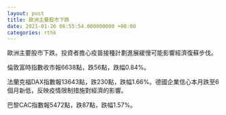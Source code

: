 ```yaml
---
layout: post
title: 歐洲主要股市下跌
date: 2021-01-26 06:55:54.000000000 +08:00
categories: rthk
---
```


歐洲主要股市下跌。投資者擔心疫苗接種計劃進展緩慢可能影響經濟復蘇步伐。

倫敦富時指數收市報6638點，跌56點，跌幅0.84%。

法蘭克福DAX指數報13643點，跌230點，跌幅1.66%。德國企業信心本月跌至6個月新低，反映疫情限制措施對經濟的影響。

巴黎CAC指數報5472點，跌87點，跌幅1.57%。
